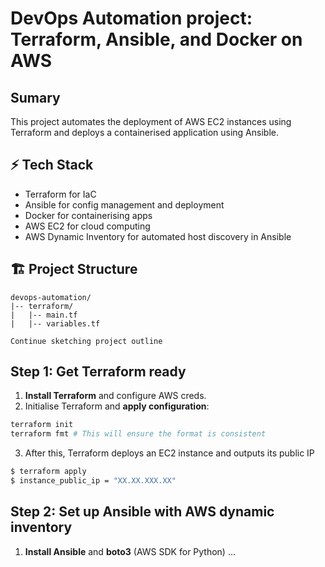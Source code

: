 # DevOps Automation project: Terraform, Ansible, and Docker on AWS

## Sumary
This project automates the deployment of AWS EC2 instances using Terraform and deploys a containerised application using Ansible.

## ⚡️ Tech Stack
- Terraform for IaC
- Ansible for config management and deployment
- Docker for containerising apps
- AWS EC2 for cloud computing
- AWS Dynamic Inventory for automated host discovery in Ansible

## 🏗️ Project Structure
```
devops-automation/
|-- terraform/
|   |-- main.tf
|   |-- variables.tf

Continue sketching project outline
```
## Step 1: Get Terraform ready
1. **Install Terraform** and configure AWS creds.
2. Initialise Terraform and **apply configuration**:
```bash
terraform init
terraform fmt # This will ensure the format is consistent
```
3. After this, Terraform deploys an EC2 instance and outputs its public IP
```bash
$ terraform apply
$ instance_public_ip = "XX.XX.XXX.XX"
```
## Step 2: Set up Ansible with AWS dynamic inventory
1. **Install Ansible** and **boto3** (AWS SDK for Python)
...
